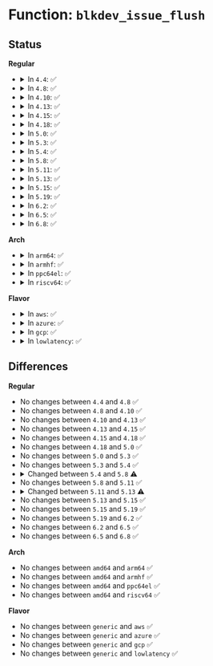 # Function: <code>blkdev_issue_flush</code>

## Status
<b>Regular</b>
<ul>
<li>
<details>
<summary>In <code>4.4</code>: ✅</summary>

```c
int blkdev_issue_flush(struct block_device *bdev, gfp_t gfp_mask, sector_t *error_sector);
```

**Collision:** Unique Global

**Inline:** No

**Transformation:** False

**Instances:**

```
In block/blk-flush.c (ffffffff813bda60)
Location: block/blk-flush.c:462
Inline: False
Direct callers:
  - fs/libfs.c:generic_file_fsync
  - fs/block_dev.c:blkdev_fsync
  - fs/ext4/fsync.c:ext4_sync_file
  - fs/ext4/ialloc.c:ext4_init_inode_table
  - fs/ext4/super.c:ext4_sync_fs
  - fs/ext4/super.c:ext4_sync_fs
  - fs/jbd2/commit.c:jbd2_journal_commit_transaction
  - fs/jbd2/commit.c:jbd2_journal_commit_transaction
  - fs/jbd2/recovery.c:jbd2_journal_recover
  - fs/jbd2/recovery.c:jbd2_journal_recover
```
**Symbols:**

```
ffffffff813bda60-ffffffff813bdae3: blkdev_issue_flush (STB_GLOBAL)
```
</details>
</li>
<li>
<details>
<summary>In <code>4.8</code>: ✅</summary>

```c
int blkdev_issue_flush(struct block_device *bdev, gfp_t gfp_mask, sector_t *error_sector);
```

**Collision:** Unique Global

**Inline:** No

**Transformation:** False

**Instances:**

```
In block/blk-flush.c (ffffffff814019c0)
Location: block/blk-flush.c:463
Inline: False
Direct callers:
  - fs/libfs.c:generic_file_fsync
  - fs/block_dev.c:blkdev_fsync
  - fs/ext4/fsync.c:ext4_sync_file
  - fs/ext4/fsync.c:ext4_sync_file
  - fs/ext4/fsync.c:ext4_sync_file
  - fs/ext4/ialloc.c:ext4_init_inode_table
  - fs/ext4/super.c:ext4_sync_fs
  - fs/ext4/super.c:ext4_sync_fs
  - fs/jbd2/commit.c:jbd2_journal_commit_transaction
  - fs/jbd2/commit.c:jbd2_journal_commit_transaction
  - fs/jbd2/recovery.c:jbd2_journal_recover
  - fs/jbd2/recovery.c:jbd2_journal_recover
```
**Symbols:**

```
ffffffff814019c0-ffffffff81401a4f: blkdev_issue_flush (STB_GLOBAL)
```
</details>
</li>
<li>
<details>
<summary>In <code>4.10</code>: ✅</summary>

```c
int blkdev_issue_flush(struct block_device *bdev, gfp_t gfp_mask, sector_t *error_sector);
```

**Collision:** Unique Global

**Inline:** No

**Transformation:** False

**Instances:**

```
In block/blk-flush.c (ffffffff8141b620)
Location: block/blk-flush.c:496
Inline: False
Direct callers:
  - fs/libfs.c:generic_file_fsync
  - fs/block_dev.c:blkdev_fsync
  - fs/ext4/fsync.c:ext4_sync_file
  - fs/ext4/fsync.c:ext4_sync_file
  - fs/ext4/fsync.c:ext4_sync_file
  - fs/ext4/ialloc.c:ext4_init_inode_table
  - fs/ext4/super.c:ext4_sync_fs
  - fs/ext4/super.c:ext4_sync_fs
  - fs/jbd2/commit.c:jbd2_journal_commit_transaction
  - fs/jbd2/commit.c:jbd2_journal_commit_transaction
  - fs/jbd2/recovery.c:jbd2_journal_recover
  - fs/jbd2/recovery.c:jbd2_journal_recover
```
**Symbols:**

```
ffffffff8141b620-ffffffff8141b6a6: blkdev_issue_flush (STB_GLOBAL)
```
</details>
</li>
<li>
<details>
<summary>In <code>4.13</code>: ✅</summary>

```c
int blkdev_issue_flush(struct block_device *bdev, gfp_t gfp_mask, sector_t *error_sector);
```

**Collision:** Unique Global

**Inline:** No

**Transformation:** False

**Instances:**

```
In block/blk-flush.c (ffffffff81429310)
Location: block/blk-flush.c:504
Inline: False
Direct callers:
  - fs/libfs.c:generic_file_fsync
  - fs/block_dev.c:blkdev_fsync
  - fs/ext4/fsync.c:ext4_sync_file
  - fs/ext4/fsync.c:ext4_sync_file
  - fs/ext4/fsync.c:ext4_sync_file
  - fs/ext4/fsync.c:ext4_sync_file
  - fs/ext4/ialloc.c:ext4_init_inode_table
  - fs/ext4/super.c:ext4_sync_fs
  - fs/ext4/super.c:ext4_sync_fs
  - fs/jbd2/commit.c:jbd2_journal_commit_transaction
  - fs/jbd2/commit.c:jbd2_journal_commit_transaction
  - fs/jbd2/recovery.c:jbd2_journal_recover
  - fs/jbd2/recovery.c:jbd2_journal_recover
```
**Symbols:**

```
ffffffff81429310-ffffffff81429396: blkdev_issue_flush (STB_GLOBAL)
```
</details>
</li>
<li>
<details>
<summary>In <code>4.15</code>: ✅</summary>

```c
int blkdev_issue_flush(struct block_device *bdev, gfp_t gfp_mask, sector_t *error_sector);
```

**Collision:** Unique Global

**Inline:** No

**Transformation:** False

**Instances:**

```
In block/blk-flush.c (ffffffff81454410)
Location: block/blk-flush.c:521
Inline: False
Direct callers:
  - fs/libfs.c:generic_file_fsync
  - fs/block_dev.c:blkdev_fsync
  - fs/ext4/fsync.c:ext4_sync_file
  - fs/ext4/fsync.c:ext4_sync_file
  - fs/ext4/fsync.c:ext4_sync_file
  - fs/ext4/fsync.c:ext4_sync_file
  - fs/ext4/ialloc.c:ext4_init_inode_table
  - fs/ext4/super.c:ext4_sync_fs
  - fs/ext4/super.c:ext4_sync_fs
  - fs/jbd2/commit.c:jbd2_journal_commit_transaction
  - fs/jbd2/commit.c:jbd2_journal_commit_transaction
  - fs/jbd2/recovery.c:jbd2_journal_recover
  - fs/jbd2/recovery.c:jbd2_journal_recover
```
**Symbols:**

```
ffffffff81454410-ffffffff814544bf: blkdev_issue_flush (STB_GLOBAL)
```
</details>
</li>
<li>
<details>
<summary>In <code>4.18</code>: ✅</summary>

```c
int blkdev_issue_flush(struct block_device *bdev, gfp_t gfp_mask, sector_t *error_sector);
```

**Collision:** Unique Global

**Inline:** No

**Transformation:** False

**Instances:**

```
In block/blk-flush.c (ffffffff81487860)
Location: block/blk-flush.c:526
Inline: False
Direct callers:
  - fs/libfs.c:generic_file_fsync
  - fs/block_dev.c:blkdev_fsync
  - fs/ext4/fsync.c:ext4_sync_file
  - fs/ext4/fsync.c:ext4_sync_file
  - fs/ext4/fsync.c:ext4_sync_file
  - fs/ext4/fsync.c:ext4_sync_file
  - fs/ext4/ialloc.c:ext4_init_inode_table
  - fs/ext4/super.c:ext4_sync_fs
  - fs/ext4/super.c:ext4_sync_fs
  - fs/jbd2/commit.c:jbd2_journal_commit_transaction
  - fs/jbd2/commit.c:jbd2_journal_commit_transaction
  - fs/jbd2/recovery.c:jbd2_journal_recover
  - fs/jbd2/recovery.c:jbd2_journal_recover
```
**Symbols:**

```
ffffffff81487860-ffffffff8148790f: blkdev_issue_flush (STB_GLOBAL)
```
</details>
</li>
<li>
<details>
<summary>In <code>5.0</code>: ✅</summary>

```c
int blkdev_issue_flush(struct block_device *bdev, gfp_t gfp_mask, sector_t *error_sector);
```

**Collision:** Unique Global

**Inline:** No

**Transformation:** False

**Instances:**

```
In block/blk-flush.c (ffffffff814a19c0)
Location: block/blk-flush.c:423
Inline: False
Direct callers:
  - fs/libfs.c:generic_file_fsync
  - fs/block_dev.c:blkdev_fsync
  - fs/ext4/fsync.c:ext4_sync_file
  - fs/ext4/fsync.c:ext4_sync_file
  - fs/ext4/fsync.c:ext4_sync_file
  - fs/ext4/ialloc.c:ext4_init_inode_table
  - fs/ext4/super.c:ext4_sync_fs
  - fs/ext4/super.c:ext4_sync_fs
  - fs/jbd2/commit.c:jbd2_journal_commit_transaction
  - fs/jbd2/commit.c:jbd2_journal_commit_transaction
  - fs/jbd2/recovery.c:jbd2_journal_recover
  - fs/jbd2/recovery.c:jbd2_journal_recover
```
**Symbols:**

```
ffffffff814a19c0-ffffffff814a1a78: blkdev_issue_flush (STB_GLOBAL)
```
</details>
</li>
<li>
<details>
<summary>In <code>5.3</code>: ✅</summary>

```c
int blkdev_issue_flush(struct block_device *bdev, gfp_t gfp_mask, sector_t *error_sector);
```

**Collision:** Unique Global

**Inline:** No

**Transformation:** False

**Instances:**

```
In block/blk-flush.c (ffffffff814cfb00)
Location: block/blk-flush.c:422
Inline: False
Direct callers:
  - fs/libfs.c:generic_file_fsync
  - fs/block_dev.c:blkdev_fsync
  - fs/ext4/fsync.c:ext4_sync_file
  - fs/ext4/fsync.c:ext4_sync_file
  - fs/ext4/fsync.c:ext4_sync_file
  - fs/ext4/ialloc.c:ext4_init_inode_table
  - fs/ext4/super.c:ext4_sync_fs
  - fs/ext4/super.c:ext4_sync_fs
  - fs/jbd2/commit.c:jbd2_journal_commit_transaction
  - fs/jbd2/commit.c:jbd2_journal_commit_transaction
  - fs/jbd2/recovery.c:jbd2_journal_recover
  - fs/jbd2/recovery.c:jbd2_journal_recover
  - fs/fat/file.c:fat_file_fsync
```
**Symbols:**

```
ffffffff814cfb00-ffffffff814cfbc1: blkdev_issue_flush (STB_GLOBAL)
```
</details>
</li>
<li>
<details>
<summary>In <code>5.4</code>: ✅</summary>

```c
int blkdev_issue_flush(struct block_device *bdev, gfp_t gfp_mask, sector_t *error_sector);
```

**Collision:** Unique Global

**Inline:** No

**Transformation:** False

**Instances:**

```
In block/blk-flush.c (ffffffff814e8e60)
Location: block/blk-flush.c:433
Inline: False
Direct callers:
  - fs/libfs.c:generic_file_fsync
  - fs/block_dev.c:blkdev_fsync
  - fs/ext4/fsync.c:ext4_sync_file
  - fs/ext4/fsync.c:ext4_sync_file
  - fs/ext4/fsync.c:ext4_sync_file
  - fs/ext4/ialloc.c:ext4_init_inode_table
  - fs/ext4/super.c:ext4_sync_fs
  - fs/ext4/super.c:ext4_sync_fs
  - fs/jbd2/commit.c:jbd2_journal_commit_transaction
  - fs/jbd2/commit.c:jbd2_journal_commit_transaction
  - fs/jbd2/recovery.c:jbd2_journal_recover
  - fs/jbd2/recovery.c:jbd2_journal_recover
  - fs/fat/file.c:fat_file_fsync
```
**Symbols:**

```
ffffffff814e8e60-ffffffff814e8f21: blkdev_issue_flush (STB_GLOBAL)
```
</details>
</li>
<li>
<details>
<summary>In <code>5.8</code>: ✅</summary>

```c
int blkdev_issue_flush(struct block_device *bdev, gfp_t gfp_mask);
```

**Collision:** Unique Global

**Inline:** No

**Transformation:** False

**Instances:**

```
In block/blk-flush.c (ffffffff81547de0)
Location: block/blk-flush.c:439
Inline: False
Direct callers:
  - fs/libfs.c:generic_file_fsync
  - fs/block_dev.c:blkdev_fsync
  - fs/ext4/fsync.c:ext4_sync_file
  - fs/ext4/fsync.c:ext4_sync_file
  - fs/ext4/fsync.c:ext4_sync_file
  - fs/ext4/ialloc.c:ext4_init_inode_table
  - fs/ext4/super.c:ext4_sync_fs
  - fs/ext4/super.c:ext4_sync_fs
  - fs/jbd2/commit.c:jbd2_journal_commit_transaction
  - fs/jbd2/commit.c:jbd2_journal_commit_transaction
  - fs/jbd2/recovery.c:jbd2_journal_recover
  - fs/jbd2/recovery.c:jbd2_journal_recover
  - fs/jbd2/checkpoint.c:jbd2_cleanup_journal_tail
  - fs/fat/file.c:fat_file_fsync
```
**Symbols:**

```
ffffffff81547de0-ffffffff81547e5d: blkdev_issue_flush (STB_GLOBAL)
```
</details>
</li>
<li>
<details>
<summary>In <code>5.11</code>: ✅</summary>

```c
int blkdev_issue_flush(struct block_device *bdev, gfp_t gfp_mask);
```

**Collision:** Unique Global

**Inline:** No

**Transformation:** False

**Instances:**

```
In block/blk-flush.c (ffffffff81563b00)
Location: block/blk-flush.c:440
Inline: False
Direct callers:
  - fs/libfs.c:generic_file_fsync
  - fs/block_dev.c:blkdev_fsync
  - fs/ext4/fsync.c:ext4_sync_file
  - fs/ext4/fsync.c:ext4_sync_file
  - fs/ext4/fsync.c:ext4_sync_file
  - fs/ext4/ialloc.c:ext4_init_inode_table
  - fs/ext4/super.c:ext4_sync_fs
  - fs/ext4/super.c:ext4_sync_fs
  - fs/ext4/fast_commit.c:ext4_fc_replay_inode
  - fs/ext4/fast_commit.c:ext4_fc_perform_commit
  - fs/jbd2/commit.c:jbd2_journal_commit_transaction
  - fs/jbd2/commit.c:jbd2_journal_commit_transaction
  - fs/jbd2/recovery.c:jbd2_journal_recover
  - fs/jbd2/recovery.c:jbd2_journal_recover
  - fs/jbd2/checkpoint.c:jbd2_cleanup_journal_tail
  - fs/fat/file.c:fat_file_fsync
```
**Symbols:**

```
ffffffff81563b00-ffffffff81563b80: blkdev_issue_flush (STB_GLOBAL)
```
</details>
</li>
<li>
<details>
<summary>In <code>5.13</code>: ✅</summary>

```c
int blkdev_issue_flush(struct block_device *bdev);
```

**Collision:** Unique Global

**Inline:** No

**Transformation:** False

**Instances:**

```
In block/blk-flush.c (ffffffff8156c260)
Location: block/blk-flush.c:438
Inline: False
Direct callers:
  - fs/libfs.c:generic_file_fsync
  - fs/block_dev.c:blkdev_fsync
  - fs/ext4/fsync.c:ext4_sync_file
  - fs/ext4/fsync.c:ext4_sync_file
  - fs/ext4/ialloc.c:ext4_init_inode_table
  - fs/ext4/super.c:ext4_sync_fs
  - fs/ext4/super.c:ext4_sync_fs
  - fs/ext4/fast_commit.c:ext4_fc_replay_inode
  - fs/ext4/fast_commit.c:ext4_fc_perform_commit
  - fs/jbd2/commit.c:jbd2_journal_commit_transaction
  - fs/jbd2/commit.c:jbd2_journal_commit_transaction
  - fs/jbd2/recovery.c:jbd2_journal_recover
  - fs/jbd2/recovery.c:jbd2_journal_recover
  - fs/jbd2/checkpoint.c:jbd2_cleanup_journal_tail
  - fs/fat/file.c:fat_file_fsync
```
**Symbols:**

```
ffffffff8156c260-ffffffff8156c2fd: blkdev_issue_flush (STB_GLOBAL)
```
</details>
</li>
<li>
<details>
<summary>In <code>5.15</code>: ✅</summary>

```c
int blkdev_issue_flush(struct block_device *bdev);
```

**Collision:** Unique Global

**Inline:** No

**Transformation:** False

**Instances:**

```
In block/blk-flush.c (ffffffff815d0430)
Location: block/blk-flush.c:453
Inline: False
Direct callers:
  - fs/libfs.c:generic_file_fsync
  - fs/ext4/fsync.c:ext4_sync_file
  - fs/ext4/ialloc.c:ext4_init_inode_table
  - fs/ext4/super.c:ext4_sync_fs
  - fs/ext4/super.c:ext4_sync_fs
  - fs/ext4/fast_commit.c:ext4_fc_replay_inode
  - fs/ext4/fast_commit.c:ext4_fc_perform_commit
  - fs/jbd2/commit.c:jbd2_journal_commit_transaction
  - fs/jbd2/commit.c:jbd2_journal_commit_transaction
  - fs/jbd2/recovery.c:jbd2_journal_recover
  - fs/jbd2/recovery.c:jbd2_journal_recover
  - fs/jbd2/checkpoint.c:jbd2_cleanup_journal_tail
  - fs/jbd2/journal.c:__jbd2_journal_erase
  - fs/fat/file.c:fat_file_fsync
  - block/fops.c:blkdev_fsync
```
**Symbols:**

```
ffffffff815d0430-ffffffff815d04cd: blkdev_issue_flush (STB_GLOBAL)
```
</details>
</li>
<li>
<details>
<summary>In <code>5.19</code>: ✅</summary>

```c
int blkdev_issue_flush(struct block_device *bdev);
```

**Collision:** Unique Global

**Inline:** No

**Transformation:** False

**Instances:**

```
In block/blk-flush.c (ffffffff8167bc40)
Location: block/blk-flush.c:459
Inline: False
Direct callers:
  - fs/libfs.c:generic_file_fsync
  - fs/ext4/fsync.c:ext4_sync_file
  - fs/ext4/ialloc.c:ext4_init_inode_table
  - fs/ext4/super.c:ext4_sync_fs
  - fs/ext4/super.c:ext4_sync_fs
  - fs/ext4/fast_commit.c:ext4_fc_replay_inode
  - fs/ext4/fast_commit.c:ext4_fc_perform_commit
  - fs/jbd2/commit.c:jbd2_journal_commit_transaction
  - fs/jbd2/commit.c:jbd2_journal_commit_transaction
  - fs/jbd2/recovery.c:jbd2_journal_recover
  - fs/jbd2/checkpoint.c:jbd2_cleanup_journal_tail
  - fs/jbd2/journal.c:__jbd2_journal_erase
  - fs/fat/file.c:fat_file_fsync
  - block/fops.c:blkdev_fsync
```
**Symbols:**

```
ffffffff8167bc40-ffffffff8167bcb6: blkdev_issue_flush (STB_GLOBAL)
```
</details>
</li>
<li>
<details>
<summary>In <code>6.2</code>: ✅</summary>

```c
int blkdev_issue_flush(struct block_device *bdev);
```

**Collision:** Unique Global

**Inline:** No

**Transformation:** False

**Instances:**

```
In block/blk-flush.c (ffffffff817384b0)
Location: block/blk-flush.c:462
Inline: False
Direct callers:
  - fs/libfs.c:generic_file_fsync
  - fs/ext4/fsync.c:ext4_sync_file
  - fs/ext4/ialloc.c:ext4_init_inode_table
  - fs/ext4/super.c:ext4_sync_fs
  - fs/ext4/super.c:ext4_sync_fs
  - fs/ext4/fast_commit.c:ext4_fc_replay_inode
  - fs/ext4/fast_commit.c:ext4_fc_perform_commit
  - fs/jbd2/commit.c:jbd2_journal_commit_transaction
  - fs/jbd2/commit.c:jbd2_journal_commit_transaction
  - fs/jbd2/recovery.c:jbd2_journal_recover
  - fs/jbd2/checkpoint.c:jbd2_cleanup_journal_tail
  - fs/jbd2/journal.c:__jbd2_journal_erase
  - fs/fat/file.c:fat_file_fsync
  - block/fops.c:blkdev_fsync
```
**Symbols:**

```
ffffffff817384b0-ffffffff81738526: blkdev_issue_flush (STB_GLOBAL)
```
</details>
</li>
<li>
<details>
<summary>In <code>6.5</code>: ✅</summary>

```c
int blkdev_issue_flush(struct block_device *bdev);
```

**Collision:** Unique Global

**Inline:** No

**Transformation:** False

**Instances:**

```
In block/blk-flush.c (ffffffff81774a80)
Location: block/blk-flush.c:471
Inline: False
Direct callers:
  - fs/libfs.c:generic_file_fsync
  - fs/buffer.c:generic_buffers_fsync
  - fs/ext4/fsync.c:ext4_sync_file
  - fs/ext4/ialloc.c:ext4_init_inode_table
  - fs/ext4/super.c:ext4_sync_fs
  - fs/ext4/super.c:ext4_sync_fs
  - fs/ext4/fast_commit.c:ext4_fc_replay_inode
  - fs/ext4/fast_commit.c:ext4_fc_perform_commit
  - fs/jbd2/commit.c:jbd2_journal_commit_transaction
  - fs/jbd2/commit.c:jbd2_journal_commit_transaction
  - fs/jbd2/recovery.c:jbd2_journal_recover
  - fs/jbd2/checkpoint.c:jbd2_cleanup_journal_tail
  - fs/jbd2/journal.c:__jbd2_journal_erase
  - fs/fat/file.c:fat_file_fsync
  - block/fops.c:blkdev_fsync
```
**Symbols:**

```
ffffffff81774a80-ffffffff81774af6: blkdev_issue_flush (STB_GLOBAL)
```
</details>
</li>
<li>
<details>
<summary>In <code>6.8</code>: ✅</summary>

```c
int blkdev_issue_flush(struct block_device *bdev);
```

**Collision:** Unique Global

**Inline:** No

**Transformation:** False

**Instances:**

```
In block/blk-flush.c (ffffffff817b6e00)
Location: block/blk-flush.c:469
Inline: False
Direct callers:
  - fs/libfs.c:generic_file_fsync
  - fs/buffer.c:generic_buffers_fsync
  - fs/ext4/fsync.c:ext4_sync_file
  - fs/ext4/ialloc.c:ext4_init_inode_table
  - fs/ext4/super.c:ext4_sync_fs
  - fs/ext4/super.c:ext4_sync_fs
  - fs/ext4/fast_commit.c:ext4_fc_replay_inode
  - fs/ext4/fast_commit.c:ext4_fc_perform_commit
  - fs/jbd2/commit.c:jbd2_journal_commit_transaction
  - fs/jbd2/commit.c:jbd2_journal_commit_transaction
  - fs/jbd2/recovery.c:jbd2_journal_recover
  - fs/jbd2/checkpoint.c:jbd2_cleanup_journal_tail
  - fs/jbd2/journal.c:__jbd2_journal_erase
  - fs/fat/file.c:fat_file_fsync
  - block/fops.c:blkdev_fsync
```
**Symbols:**

```
ffffffff817b6e00-ffffffff817b6e76: blkdev_issue_flush (STB_GLOBAL)
```
</details>
</li>
</ul>
<b>Arch</b>
<ul>
<li>
<details>
<summary>In <code>arm64</code>: ✅</summary>

```c
int blkdev_issue_flush(struct block_device *bdev, gfp_t gfp_mask, sector_t *error_sector);
```

**Collision:** Unique Global

**Inline:** No

**Transformation:** False

**Instances:**

```
In block/blk-flush.c (ffff8000105e6dd0)
Location: block/blk-flush.c:433
Inline: False
Direct callers:
  - fs/libfs.c:generic_file_fsync
  - fs/block_dev.c:blkdev_fsync
  - fs/ext4/fsync.c:ext4_sync_file
  - fs/ext4/fsync.c:ext4_sync_file
  - fs/ext4/fsync.c:ext4_sync_file
  - fs/ext4/ialloc.c:ext4_init_inode_table
  - fs/ext4/super.c:ext4_sync_fs
  - fs/ext4/super.c:ext4_sync_fs
  - fs/jbd2/commit.c:jbd2_journal_commit_transaction
  - fs/jbd2/commit.c:jbd2_journal_commit_transaction
  - fs/jbd2/recovery.c:jbd2_journal_recover
  - fs/jbd2/recovery.c:jbd2_journal_recover
  - fs/fat/file.c:fat_file_fsync
```
**Symbols:**

```
ffff8000105e6dd0-ffff8000105e6ea0: blkdev_issue_flush (STB_GLOBAL)
```
</details>
</li>
<li>
<details>
<summary>In <code>armhf</code>: ✅</summary>

```c
int blkdev_issue_flush(struct block_device *bdev, gfp_t gfp_mask, sector_t *error_sector);
```

**Collision:** Unique Global

**Inline:** No

**Transformation:** False

**Instances:**

```
In block/blk-flush.c (c0793af8)
Location: block/blk-flush.c:433
Inline: False
Direct callers:
  - fs/libfs.c:generic_file_fsync
  - fs/block_dev.c:blkdev_fsync
  - fs/ext4/fsync.c:ext4_sync_file
  - fs/ext4/fsync.c:ext4_sync_file
  - fs/ext4/fsync.c:ext4_sync_file
  - fs/ext4/fsync.c:ext4_sync_file
  - fs/ext4/fsync.c:ext4_sync_file
  - fs/ext4/fsync.c:ext4_sync_file
  - fs/ext4/ialloc.c:ext4_init_inode_table
  - fs/ext4/super.c:ext4_sync_fs
  - fs/ext4/super.c:ext4_sync_fs
  - fs/ext4/super.c:ext4_sync_fs
  - fs/jbd2/commit.c:jbd2_journal_commit_transaction
  - fs/jbd2/commit.c:jbd2_journal_commit_transaction
  - fs/jbd2/recovery.c:jbd2_journal_recover
  - fs/jbd2/recovery.c:jbd2_journal_recover
  - fs/fat/file.c:fat_file_fsync
```
**Symbols:**

```
c0793af8-c0793bb8: blkdev_issue_flush (STB_GLOBAL)
```
</details>
</li>
<li>
<details>
<summary>In <code>ppc64el</code>: ✅</summary>

```c
int blkdev_issue_flush(struct block_device *bdev, gfp_t gfp_mask, sector_t *error_sector);
```

**Collision:** Unique Global

**Inline:** No

**Transformation:** False

**Instances:**

```
In block/blk-flush.c (c00000000077b690)
Location: block/blk-flush.c:433
Inline: False
Direct callers:
  - fs/libfs.c:generic_file_fsync
  - fs/block_dev.c:blkdev_fsync
  - fs/ext4/fsync.c:ext4_sync_file
  - fs/ext4/fsync.c:ext4_sync_file
  - fs/ext4/fsync.c:ext4_sync_file
  - fs/ext4/ialloc.c:ext4_init_inode_table
  - fs/ext4/super.c:ext4_sync_fs
  - fs/ext4/super.c:ext4_sync_fs
  - fs/ext4/super.c:ext4_sync_fs
  - fs/jbd2/commit.c:jbd2_journal_commit_transaction
  - fs/jbd2/commit.c:jbd2_journal_commit_transaction
  - fs/jbd2/recovery.c:jbd2_journal_recover
  - fs/jbd2/recovery.c:jbd2_journal_recover
  - fs/jbd2/checkpoint.c:jbd2_cleanup_journal_tail
  - fs/fat/file.c:fat_file_fsync
```
**Symbols:**

```
c00000000077b690-c00000000077b798: blkdev_issue_flush (STB_GLOBAL)
```
</details>
</li>
<li>
<details>
<summary>In <code>riscv64</code>: ✅</summary>

```c
int blkdev_issue_flush(struct block_device *bdev, gfp_t gfp_mask, sector_t *error_sector);
```

**Collision:** Unique Global

**Inline:** No

**Transformation:** False

**Instances:**

```
In block/blk-flush.c (ffffffe000427b4c)
Location: block/blk-flush.c:433
Inline: False
Direct callers:
  - fs/libfs.c:generic_file_fsync
  - fs/block_dev.c:blkdev_fsync
  - fs/ext4/fsync.c:ext4_sync_file
  - fs/ext4/fsync.c:ext4_sync_file
  - fs/ext4/fsync.c:ext4_sync_file
  - fs/ext4/ialloc.c:ext4_init_inode_table
  - fs/ext4/super.c:ext4_sync_fs
  - fs/ext4/super.c:ext4_sync_fs
  - fs/jbd2/commit.c:jbd2_journal_commit_transaction
  - fs/jbd2/commit.c:jbd2_journal_commit_transaction
  - fs/jbd2/recovery.c:jbd2_journal_recover
  - fs/jbd2/recovery.c:jbd2_journal_recover
  - fs/fat/file.c:fat_file_fsync
```
**Symbols:**

```
ffffffe000427b4c-ffffffe000427bfa: blkdev_issue_flush (STB_GLOBAL)
```
</details>
</li>
</ul>
<b>Flavor</b>
<ul>
<li>
<details>
<summary>In <code>aws</code>: ✅</summary>

```c
int blkdev_issue_flush(struct block_device *bdev, gfp_t gfp_mask, sector_t *error_sector);
```

**Collision:** Unique Global

**Inline:** No

**Transformation:** False

**Instances:**

```
In block/blk-flush.c (ffffffff814e1440)
Location: block/blk-flush.c:433
Inline: False
Direct callers:
  - fs/libfs.c:generic_file_fsync
  - fs/block_dev.c:blkdev_fsync
  - fs/ext4/fsync.c:ext4_sync_file
  - fs/ext4/fsync.c:ext4_sync_file
  - fs/ext4/fsync.c:ext4_sync_file
  - fs/ext4/ialloc.c:ext4_init_inode_table
  - fs/ext4/super.c:ext4_sync_fs
  - fs/ext4/super.c:ext4_sync_fs
  - fs/jbd2/commit.c:jbd2_journal_commit_transaction
  - fs/jbd2/commit.c:jbd2_journal_commit_transaction
  - fs/jbd2/recovery.c:jbd2_journal_recover
  - fs/jbd2/recovery.c:jbd2_journal_recover
  - fs/fat/file.c:fat_file_fsync
```
**Symbols:**

```
ffffffff814e1440-ffffffff814e1501: blkdev_issue_flush (STB_GLOBAL)
```
</details>
</li>
<li>
<details>
<summary>In <code>azure</code>: ✅</summary>

```c
int blkdev_issue_flush(struct block_device *bdev, gfp_t gfp_mask, sector_t *error_sector);
```

**Collision:** Unique Global

**Inline:** No

**Transformation:** False

**Instances:**

```
In block/blk-flush.c (ffffffff814d1dd0)
Location: block/blk-flush.c:433
Inline: False
Direct callers:
  - fs/libfs.c:generic_file_fsync
  - fs/block_dev.c:blkdev_fsync
  - fs/ext4/fsync.c:ext4_sync_file
  - fs/ext4/fsync.c:ext4_sync_file
  - fs/ext4/fsync.c:ext4_sync_file
  - fs/ext4/ialloc.c:ext4_init_inode_table
  - fs/ext4/super.c:ext4_sync_fs
  - fs/ext4/super.c:ext4_sync_fs
  - fs/jbd2/commit.c:jbd2_journal_commit_transaction
  - fs/jbd2/commit.c:jbd2_journal_commit_transaction
  - fs/jbd2/recovery.c:jbd2_journal_recover
  - fs/jbd2/recovery.c:jbd2_journal_recover
  - fs/fat/file.c:fat_file_fsync
```
**Symbols:**

```
ffffffff814d1dd0-ffffffff814d1e91: blkdev_issue_flush (STB_GLOBAL)
```
</details>
</li>
<li>
<details>
<summary>In <code>gcp</code>: ✅</summary>

```c
int blkdev_issue_flush(struct block_device *bdev, gfp_t gfp_mask, sector_t *error_sector);
```

**Collision:** Unique Global

**Inline:** No

**Transformation:** False

**Instances:**

```
In block/blk-flush.c (ffffffff814dd4d0)
Location: block/blk-flush.c:433
Inline: False
Direct callers:
  - fs/libfs.c:generic_file_fsync
  - fs/block_dev.c:blkdev_fsync
  - fs/ext4/fsync.c:ext4_sync_file
  - fs/ext4/fsync.c:ext4_sync_file
  - fs/ext4/fsync.c:ext4_sync_file
  - fs/ext4/ialloc.c:ext4_init_inode_table
  - fs/ext4/super.c:ext4_sync_fs
  - fs/ext4/super.c:ext4_sync_fs
  - fs/jbd2/commit.c:jbd2_journal_commit_transaction
  - fs/jbd2/commit.c:jbd2_journal_commit_transaction
  - fs/jbd2/recovery.c:jbd2_journal_recover
  - fs/jbd2/recovery.c:jbd2_journal_recover
  - fs/fat/file.c:fat_file_fsync
```
**Symbols:**

```
ffffffff814dd4d0-ffffffff814dd591: blkdev_issue_flush (STB_GLOBAL)
```
</details>
</li>
<li>
<details>
<summary>In <code>lowlatency</code>: ✅</summary>

```c
int blkdev_issue_flush(struct block_device *bdev, gfp_t gfp_mask, sector_t *error_sector);
```

**Collision:** Unique Global

**Inline:** No

**Transformation:** False

**Instances:**

```
In block/blk-flush.c (ffffffff814f6330)
Location: block/blk-flush.c:433
Inline: False
Direct callers:
  - fs/libfs.c:generic_file_fsync
  - fs/block_dev.c:blkdev_fsync
  - fs/ext4/fsync.c:ext4_sync_file
  - fs/ext4/fsync.c:ext4_sync_file
  - fs/ext4/fsync.c:ext4_sync_file
  - fs/ext4/ialloc.c:ext4_init_inode_table
  - fs/ext4/super.c:ext4_sync_fs
  - fs/ext4/super.c:ext4_sync_fs
  - fs/jbd2/commit.c:jbd2_journal_commit_transaction
  - fs/jbd2/commit.c:jbd2_journal_commit_transaction
  - fs/jbd2/recovery.c:jbd2_journal_recover
  - fs/jbd2/recovery.c:jbd2_journal_recover
  - fs/fat/file.c:fat_file_fsync
```
**Symbols:**

```
ffffffff814f6330-ffffffff814f63f1: blkdev_issue_flush (STB_GLOBAL)
```
</details>
</li>
</ul>

## Differences
<b>Regular</b>
<ul>
<li>
No changes between <code>4.4</code> and <code>4.8</code> ✅
</li>
<li>
No changes between <code>4.8</code> and <code>4.10</code> ✅
</li>
<li>
No changes between <code>4.10</code> and <code>4.13</code> ✅
</li>
<li>
No changes between <code>4.13</code> and <code>4.15</code> ✅
</li>
<li>
No changes between <code>4.15</code> and <code>4.18</code> ✅
</li>
<li>
No changes between <code>4.18</code> and <code>5.0</code> ✅
</li>
<li>
No changes between <code>5.0</code> and <code>5.3</code> ✅
</li>
<li>
No changes between <code>5.3</code> and <code>5.4</code> ✅
</li>
<li>
<details>
<summary>Changed between <code>5.4</code> and <code>5.8</code> ⚠️</summary>
<ul>
<li>
<b>Param removed. </b>
<code>sector_t *error_sector</code>
</li>
</ul>
</details>
</li>
<li>
No changes between <code>5.8</code> and <code>5.11</code> ✅
</li>
<li>
<details>
<summary>Changed between <code>5.11</code> and <code>5.13</code> ⚠️</summary>
<ul>
<li>
<b>Param removed. </b>
<code>gfp_t gfp_mask</code>
</li>
</ul>
</details>
</li>
<li>
No changes between <code>5.13</code> and <code>5.15</code> ✅
</li>
<li>
No changes between <code>5.15</code> and <code>5.19</code> ✅
</li>
<li>
No changes between <code>5.19</code> and <code>6.2</code> ✅
</li>
<li>
No changes between <code>6.2</code> and <code>6.5</code> ✅
</li>
<li>
No changes between <code>6.5</code> and <code>6.8</code> ✅
</li>
</ul>
<b>Arch</b>
<ul>
<li>
No changes between <code>amd64</code> and <code>arm64</code> ✅
</li>
<li>
No changes between <code>amd64</code> and <code>armhf</code> ✅
</li>
<li>
No changes between <code>amd64</code> and <code>ppc64el</code> ✅
</li>
<li>
No changes between <code>amd64</code> and <code>riscv64</code> ✅
</li>
</ul>
<b>Flavor</b>
<ul>
<li>
No changes between <code>generic</code> and <code>aws</code> ✅
</li>
<li>
No changes between <code>generic</code> and <code>azure</code> ✅
</li>
<li>
No changes between <code>generic</code> and <code>gcp</code> ✅
</li>
<li>
No changes between <code>generic</code> and <code>lowlatency</code> ✅
</li>
</ul>
